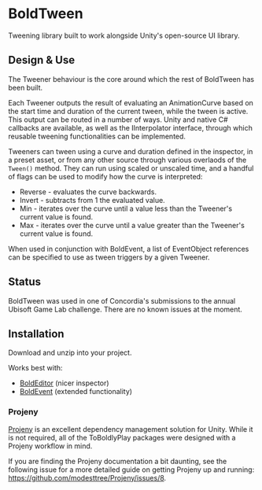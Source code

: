 # BoldTween
Tweening library built to work alongside Unity's open-source UI library.

## Design & Use
The Tweener behaviour is the core around which the rest of BoldTween has been built.

Each Tweener outputs the result of evaluating an AnimationCurve based on the start time and duration of the current tween, while the tween is active. This output can be routed in a number of ways. Unity and native C# callbacks are available, as well as the IInterpolator interface, through which reusable tweening functionalities can be implemented.

Tweeners can tween using a curve and duration defined in the inspector, in a preset asset, or from any other source through various overlaods of the `Tween()` method. They can run using scaled or unscaled time, and a handful of flags can be used to modify how the curve is interpreted:

* Reverse - evaluates the curve backwards.
* Invert - subtracts from 1 the evaluated value.
* Min - iterates over the curve until a value less than the Tweener's current value is found.
* Max - iterates over the curve until a value greater than the Tweener's current value is found.

When used in conjunction with BoldEvent, a list of EventObject references can be specified to use as tween triggers by a given Tweener.

## Status
BoldTween was used in one of Concordia's submissions to the annual Ubisoft Game Lab challenge. There are no known issues at the moment.

## Installation
Download and unzip into your project.

Works best with:
* [BoldEditor](https://github.com/ophilbinbriscoe/BoldEditor) (nicer inspector)
* [BoldEvent](https://github.com/ophilbinbriscoe/BoldEvent) (extended functionality)

### Projeny
[Projeny](https://github.com/modesttree/Projeny) is an excellent dependency management solution for Unity. While it is not required, all of the ToBoldlyPlay packages were designed with a Projeny workflow in mind.

If you are finding the Projeny documentation a bit daunting, see the following issue for a more detailed guide on getting Projeny up and running: https://github.com/modesttree/Projeny/issues/8.
